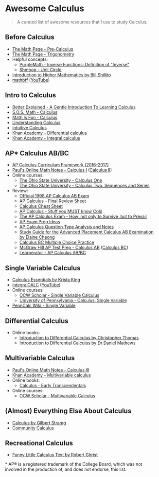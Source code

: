# Awesome Calculus
> A curated list of awesome resources that I use to study Calculus.

## Before Calculus
- [The Math Page - Pre-Calculus](http://www.themathpage.com/aPreCalc/precalculus.htm)
- [The Math Page - Trigonometry](http://www.themathpage.com/aTrig/trigonometry.htm)
- Helpful concepts:
  - [PurpleMath - Inverse Functions: Definition of "Inverse"](http://www.purplemath.com/modules/invrsfcn.htm)
  - [Shmoop - Unit Circle](http://www.shmoop.com/unit-circle/)
- [Introduction to Higher Mathematics by Bill Shillito](https://www.youtube.com/watch?v=CMWFmjlB8v0&list=PLZzHxk_TPOStgPtqRZ6KzmkUQBQ8TSWVX)
- [mathbff](http://mathbff.com/) ([YouTube](https://www.youtube.com/user/mathbff))


## Intro to Calculus
- [Better Explained - A Gentle Introduction To Learning Calculus](http://betterexplained.com/articles/a-gentle-introduction-to-learning-calculus/)
- [S.O.S. Math - Calculus](http://www.sosmath.com/calculus/calculus.html)
- [Math Is Fun - Calculus](http://www.mathsisfun.com/calculus/)
- [Understanding Calculus](http://understandingcalculus.com/)
- [Intuitive Calculus](http://www.intuitive-calculus.com/)
- [Khan Academy - Differential calculus](https://www.khanacademy.org/math/differential-calculus)
- [Khan Academy - Integral calculus](https://www.khanacademy.org/math/integral-calculus)

## AP* Calculus AB/BC
- [AP Calculus Curriculum Framework (2016-2017)](https://secure-media.collegeboard.org/digitalServices/pdf/ap/ap-calculus-curriculum-framework.pdf)
- [Paul's Online Math Notes - Calculus I](http://tutorial.math.lamar.edu/Classes/CalcI/CalcI.aspx) ([Calculus II](http://tutorial.math.lamar.edu/Classes/CalcII/CalcII.aspx))
- Online courses:
  - [The Ohio State University - Calculus One](https://www.coursera.org/learn/calculus1)
  - [The Ohio State University - Calculus Two: Sequences and Series](https://www.coursera.org/learn/advanced-calculus)
- Review:
  - [Official 1998 AP Calculus AB Exam](http://apcentral.collegeboard.com/apc/public/repository/calculcus-free-exam-1998.pdf)
  - [AP Calculus - Final Review Sheet](https://web.archive.org/web/20140410122537/http://www.northcanton.sparcc.org/~hck/data/jjk1nc/files/APperc20Calcperc20Reviewperc20Answerperc20Key_JRahn.pdf)
  - [Calculus Cheat Sheet](http://tutorial.math.lamar.edu/pdf/Calculus_Cheat_Sheet_All.pdf)
  - [AP Calculus - Stuff you MUST know Cold](http://cchsindy.org/bird/Smart/Calc1/StuffMUSTknowColdColor.pdf)
  - [The AP Calculus Exam - How, not only to Survive, but to Prevail](http://www.linmcmullin.net/PDF_Files/How_to_Survive.pdf)
  - [AP Exam Prep Ideas](http://wowmath.org/Notes/AP%20Calculus/AP%20Exam/AP%20Exam%20Prep%20Ideas%202011.pdf)
  - [AP Calculus Question Type Analysis and Notes ](http://www.linmcmullin.net/AP_Calculus_Question_Type_rev_for_2012_exam_a.pdf)
  - [Study Guide for the Advanced Placement Calculus AB Examination by Elaine Cheong](http://www.elainetron.com/apcalc/apcalc.pdf)
  - [Calculus BC Multiple Choice Practice](http://www.free-test-online.com/ap/ap_bc.htm)
  - [McGraw Hill AP Test Prep - Calculus AB](http://www.mhpracticeplusap.com/ID16.html) ([Calculus BC](http://www.mhpracticeplusap.com/ID17.html))
  - [Learnerator - AP Calculus AB/BC](https://www.learnerator.com/ap-calculus-ab-bc)

## Single Variable Calculus
- [Calculus Essentials by Krista King](http://www.kristakingmath.com/ebook)
- [IntegralCALC](https://www.integralcalc.com/) ([YouTube](https://www.youtube.com/user/TheIntegralCALC))
- Online courses:
  - [OCW Scholar - Single Variable Calculus](http://ocw.mit.edu/courses/mathematics/18-01sc-single-variable-calculus-fall-2010/)
  - [University of Pennsylvania - Calculus: Single Variable](https://www.coursera.org/course/calcsing)
- [PennCalc Wiki - Single Variable](http://calculus.seas.upenn.edu/)

## Differential Calculus
- Online books:
  - [Introduction to Differential Calculus by Christopher Thomas](http://sydney.edu.au/stuserv/documents/maths_learning_centre/differentialcalculus.pdf)
  - [Introduction to Differential Calculus by Dr Daniel Mathews](http://amsi.org.au/ESA_Senior_Years/PDF/IntroDiffCall3b.pdf)

## Multivariable Calculus
- [Paul's Online Math Notes - Calculus III](http://tutorial.math.lamar.edu/Classes/CalcIII/CalcIII.aspx)
- [Khan Academy - Multivariable calculus](https://www.khanacademy.org/math/multivariable-calculus)
- Online books:
  - [Calculus - Early Transcendentals](http://www.whitman.edu/mathematics/multivariable/multivariable.pdf)
- Online courses:
  - [OCW Scholar - Multivariable Calculus](http://ocw.mit.edu/courses/mathematics/18-02sc-multivariable-calculus-fall-2010/)

## (Almost) Everything Else About Calculus
- [Calculus by Gilbert Stramg](http://ocw.mit.edu/ans7870/resources/Strang/Edited/Calculus/Calculus.pdf)
- [Community Calculus](http://communitycalculus.org)

## Recreational Calculus
- [Funny Little Calculus Text by Robert Ghrist](http://www.math.washington.edu/~morrow/334_13/FLCT.pdf)

\* AP&reg; is a registered trademark of the College Board, which was not involved in the production of, and does not endorse, this list.
